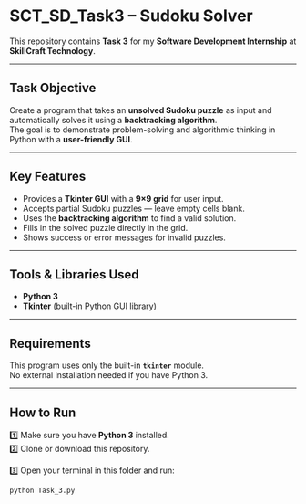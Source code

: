 #  SCT_SD_Task3 – Sudoku Solver

This repository contains **Task 3** for my **Software Development Internship** at **SkillCraft Technology**.

---

##  Task Objective

Create a program that takes an **unsolved Sudoku puzzle** as input and automatically solves it using a **backtracking algorithm**.  
The goal is to demonstrate problem-solving and algorithmic thinking in Python with a **user-friendly GUI**.

---

##  Key Features

- Provides a **Tkinter GUI** with a **9×9 grid** for user input.
- Accepts partial Sudoku puzzles — leave empty cells blank.
- Uses the **backtracking algorithm** to find a valid solution.
- Fills in the solved puzzle directly in the grid.
- Shows success or error messages for invalid puzzles.

---

##  Tools & Libraries Used

- **Python 3**
- **Tkinter** (built-in Python GUI library)

---

##  Requirements

 This program uses only the built-in **`tkinter`** module.  
No external installation needed if you have Python 3.

---

##  How to Run

1️⃣ Make sure you have **Python 3** installed.  
2️⃣ Clone or download this repository.

3️⃣ Open your terminal in this folder and run:
```bash
python Task_3.py
